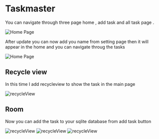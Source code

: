 # Taskmaster
You can navigate through three page home , add task and all task page .

![Home Page](screenshots/home.png)

After update you can now add you name from setting page then it will appear in the home and you can navigate throug the tasks 

![Home Page](screenshots/Screenshot2.png)


## Recycle view 
In this time I add recycleview to show the task in the main page 

![recycleView](screenshots/recycleView.png)

## Room 
Now you can add the task to your sqlite database from add task button 

![recycleView](screenshots/home-page.png)
![recycleView](screenshots/add_task.png)
![recycleView](screenshots/task_details.png)